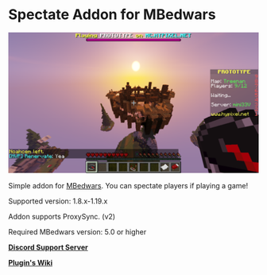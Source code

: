 # Spectate Addon for MBedwars

![ ](/SpectateAddon.png)

Simple addon for [MBedwars](https://mbedwars.com/product/marcelys-bedwars). You can spectate players if playing a game!


Supported version: 1.8.x-1.19.x

Addon supports ProxySync. (v2)

Required MBedwars version: 5.0 or higher



**[Discord Support Server](https://discord.gg/P9WjbNyVFH)**

**[Plugin's Wiki](https://dejwideek.gitbook.io/mbedwarsspectateaddon)**

